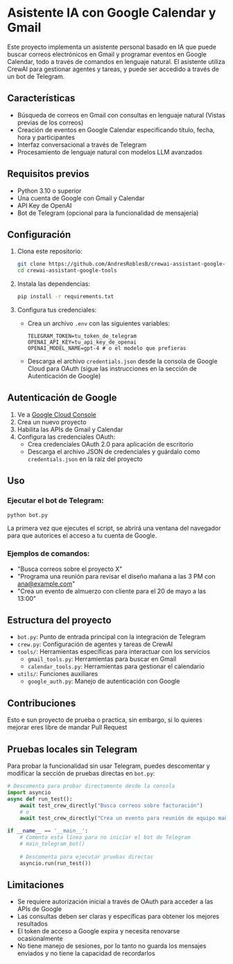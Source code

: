 # Asistente IA con Google Calendar y Gmail

Este proyecto implementa un asistente personal basado en IA que puede buscar correos electrónicos en Gmail y programar eventos en Google Calendar, todo a través de comandos en lenguaje natural. El asistente utiliza CrewAI para gestionar agentes y tareas, y puede ser accedido a través de un bot de Telegram.

## Características

- Búsqueda de correos en Gmail con consultas en lenguaje natural (Vistas previas de los correos)
- Creación de eventos en Google Calendar especificando título, fecha, hora y participantes
- Interfaz conversacional a través de Telegram
- Procesamiento de lenguaje natural con modelos LLM avanzados

## Requisitos previos

- Python 3.10 o superior
- Una cuenta de Google con Gmail y Calendar
- API Key de OpenAI
- Bot de Telegram (opcional para la funcionalidad de mensajería)

## Configuración

1. Clona este repositorio:
   ```bash
   git clone https://github.com/AndresRoblesB/crewai-assistant-google-tools.git
   cd crewai-assistant-google-tools
   ```

2. Instala las dependencias:
   ```bash
   pip install -r requirements.txt
   ```

3. Configura tus credenciales:
   - Crea un archivo `.env` con las siguientes variables:
     ```
     TELEGRAM_TOKEN=tu_token_de_telegram
     OPENAI_API_KEY=tu_api_key_de_openai
     OPENAI_MODEL_NAME=gpt-4 # o el modelo que prefieras
     ```
   - Descarga el archivo `credentials.json` desde la consola de Google Cloud para OAuth (sigue las instrucciones en la sección de Autenticación de Google)

## Autenticación de Google

1. Ve a [Google Cloud Console](https://console.cloud.google.com/)
2. Crea un nuevo proyecto
3. Habilita las APIs de Gmail y Calendar
4. Configura las credenciales OAuth:
   - Crea credenciales OAuth 2.0 para aplicación de escritorio
   - Descarga el archivo JSON de credenciales y guárdalo como `credentials.json` en la raíz del proyecto

## Uso

### Ejecutar el bot de Telegram:

```bash
python bot.py
```

La primera vez que ejecutes el script, se abrirá una ventana del navegador para que autorices el acceso a tu cuenta de Google.

### Ejemplos de comandos:

- "Busca correos sobre el proyecto X"
- "Programa una reunión para revisar el diseño mañana a las 3 PM con ana@example.com"
- "Crea un evento de almuerzo con cliente para el 20 de mayo a las 13:00"

## Estructura del proyecto

- `bot.py`: Punto de entrada principal con la integración de Telegram
- `crew.py`: Configuración de agentes y tareas de CrewAI
- `tools/`: Herramientas específicas para interactuar con los servicios
  - `gmail_tools.py`: Herramientas para buscar en Gmail
  - `calendar_tools.py`: Herramientas para gestionar el calendario
- `utils/`: Funciones auxiliares
  - `google_auth.py`: Manejo de autenticación con Google

## Contribuciones
Esto e sun proyecto de prueba o practica, sin embargo, si lo quieres mejorar eres libre de mandar Pull Request

## Pruebas locales sin Telegram

Para probar la funcionalidad sin usar Telegram, puedes descomentar y modificar la sección de pruebas directas en `bot.py`:

```python
# Descomenta para probar directamente desde la consola
import asyncio
async def run_test():
    await test_crew_directly("Busca correos sobre facturación")
    # o
    await test_crew_directly("Crea un evento para reunión de equipo mañana a las 15:00")

if __name__ == '__main__':
    # Comenta esta línea para no iniciar el bot de Telegram
    # main_telegram_bot()
    
    # Descomenta para ejecutar pruebas directas
    asyncio.run(run_test())
```

## Limitaciones

- Se requiere autorización inicial a través de OAuth para acceder a las APIs de Google
- Las consultas deben ser claras y específicas para obtener los mejores resultados
- El token de acceso a Google expira y necesita renovarse ocasionalmente
- No tiene manejo de sesiones, por lo tanto no guarda los mensajes enviados y no tiene la capacidad de recordarlos
